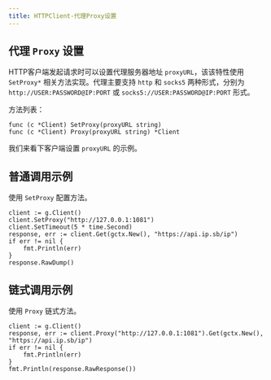 ```yaml
---
title: HTTPClient-代理Proxy设置
---
```


## 代理 `Proxy` 设置

HTTP客户端发起请求时可以设置代理服务器地址 `proxyURL`，该该特性使用 `SetProxy*` 相关方法实现。代理主要支持 `http` 和 `socks5` 两种形式，分别为 `http://USER:PASSWORD@IP:PORT` 或 `socks5://USER:PASSWORD@IP:PORT` 形式。

方法列表：

```
func (c *Client) SetProxy(proxyURL string)
func (c *Client) Proxy(proxyURL string) *Client
```

我们来看下客户端设置 `proxyURL` 的示例。

## 普通调用示例

使用 `SetProxy` 配置方法。

```
client := g.Client()
client.SetProxy("http://127.0.0.1:1081")
client.SetTimeout(5 * time.Second)
response, err := client.Get(gctx.New(), "https://api.ip.sb/ip")
if err != nil {
    fmt.Println(err)
}
response.RawDump()
```

## 链式调用示例

使用 `Proxy` 链式方法。

```
client := g.Client()
response, err := client.Proxy("http://127.0.0.1:1081").Get(gctx.New(), "https://api.ip.sb/ip")
if err != nil {
    fmt.Println(err)
}
fmt.Println(response.RawResponse())
```